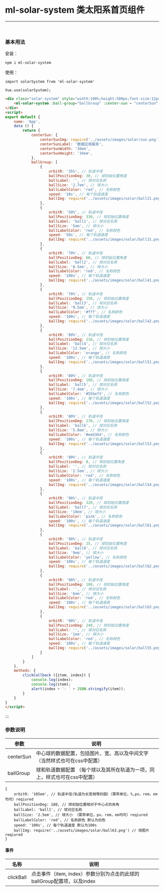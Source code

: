 
# ml-solar-system 类太阳系首页组件
----
<br/>

### 基本用法
安装：
```
npm i ml-solar-system
```
使用：
```
import solarSystem from 'ml-solar-system'

Vue.use(solarSystem);

```

``` html
<div class="solar-system" style="width:100%;height:500px;font-size:12px;">
    <ml-solar-system :ball-group="ballGroup" :center-sun = "centerSun" @clickBall="clickCallback"></ml-solar-system>
</div>
<script>
export default {
    name: 'App',
    data () {
        return {
            centerSun: {
                centerSunImg: require('../assets/images/solar/sun.png'),
                centerSunLabel: '数据应用服务',
                centerSunWidth: '30em',
                centerSunHeight: '34em',
            },
            ballGroup: [
                {
                    orbitR: '35%', // 轨道半径
                    ballPositionDeg: 30, // 球初始位置角度
                    ballLabel: '', // 球对应名称
                    ballSize: '2.7em', // 球大小
                    ballLabelColor: 'red', // 名称颜色
                    speed: '10s', // 每个轨道速度
                    ballImg: require('../assets/images/solar/ball21.png') // 球图片
                },
                {
                    orbitR: '50%', // 轨道半径
                    ballPositionDeg: 330, // 球初始位置角度
                    ballLabel: 'ball1', // 球对应名称
                    ballSize: '5em', // 球大小
                    ballLabelColor: 'red', // 名称颜色
                    speed: '50s', // 每个轨道速度
                    ballImg: require('../assets/images/solar/ball31.png') // 球图片
                },
                {
                    orbitR: '70%', // 轨道半径
                    ballPositionDeg: 60, // 球初始位置角度
                    ballLabel: 'ball2', // 球对应名称
                    ballSize: '8.5em', // 球大小
                    ballLabelColor: 'red', // 名称颜色
                    speed: '100s', // 每个轨道速度
                    ballImg: require('../assets/images/solar/ball41.png') // 球图片
                },
                {
                    orbitR: '70%', // 轨道半径
                    ballPositionDeg: 150, // 球初始位置角度
                    ballLabel: 'ball3', // 球对应名称
                    ballSize: '9.5em', // 球大小
                    ballLabelColor: '#fff', // 名称颜色
                    speed: '100s', // 每个轨道速度
                    ballImg: require('../assets/images/solar/ball42.png') // 球图片
                },
                {
                    orbitR: '80%', // 轨道半径
                    ballPositionDeg: 210, // 球初始位置角度
                    ballLabel: 'ball4', // 球对应名称
                    ballSize: '12.5em', // 球大小
                    ballLabelColor: 'orange', // 名称颜色
                    speed: '100s', // 每个轨道速度
                    ballImg: require('../assets/images/solar/ball51.png') // 球图片
                },
                {
                    orbitR: '80%', // 轨道半径
                    ballPositionDeg: 100, // 球初始位置角度
                    ballLabel: 'ball5', // 球对应名称
                    ballSize: '7.4em', // 球大小
                    ballLabelColor: '#55bef3', // 名称颜色
                    speed: '100s', // 每个轨道速度
                    ballImg: require('../assets/images/solar/ball52.png') // 球图片
                },
                {
                    orbitR: '80%', // 轨道半径
                    ballPositionDeg: 270, // 球初始位置角度
                    ballLabel: 'ball6', // 球对应名称
                    ballSize: '5.8em', // 球大小
                    ballLabelColor: '#eeb364', // 名称颜色
                    speed: '100s', // 每个轨道速度
                    ballImg: require('../assets/images/solar/ball53.png') // 球图片
                },
                {
                    orbitR: '80%', // 轨道半径
                    ballPositionDeg: 0, // 球初始位置角度
                    ballLabel: '', // 球对应名称
                    ballSize: '2.5em', // 球大小
                    ballLabelColor: 'red', // 名称颜色
                    speed: '100s', // 每个轨道速度
                    ballImg: require('../assets/images/solar/ball54.png') // 球图片
                },
                {
                    orbitR: '98%', // 轨道半径
                    ballPositionDeg: 320, // 球初始位置角度
                    ballLabel: 'ball7', // 球对应名称
                    ballSize: '10em', // 球大小
                    ballLabelColor: 'pink', // 名称颜色
                    speed: '100s', // 每个轨道速度
                    ballImg: require('../assets/images/solar/ball61.png') // 球图片
                },
                {
                    orbitR: '98%', // 轨道半径
                    ballPositionDeg: 25, // 球初始位置角度
                    ballLabel: 'ball8', // 球对应名称
                    ballSize: '9em', // 球大小
                    ballLabelColor: 'yellow', // 名称颜色
                    speed: '100s', // 每个轨道速度
                    ballImg: require('../assets/images/solar/ball62.png') // 球图片
                },
                {
                    orbitR: '98%', // 轨道半径
                    ballPositionDeg: 180, // 球初始位置角度
                    ballLabel: '', // 球对应名称
                    ballSize: '6em', // 球大小
                    ballLabelColor: 'red', // 名称颜色
                    speed: '100s', // 每个轨道速度
                    ballImg: require('../assets/images/solar/ball63.png') // 球图片
                },
                {
                    orbitR: '98%', // 轨道半径
                    ballPositionDeg: 240, // 球初始位置角度
                    ballLabel: '', // 球对应名称
                    ballSize: '1em', // 球大小
                    ballLabelColor: 'red', // 名称颜色
                    speed: '100s', // 每个轨道速度
                    ballImg: require('../assets/images/solar/ball55.png') // 球图片
                }
            ]
        }
    },
    methods: {
        clickCallback ({item, index}) {
            console.log(index);
            console.log(item);
            alert(index + ': ' + JSON.stringify(item));
        }
    }
}
</script>


```
:::

### 参数说明


| 参数                            | 说明                                                        |
|-------------------------------  |-------------------------------------------------------------|
| centerSun                       | 中心球的数据配置，包括图片、宽、高以及中间文字（当然样式也可在css中配置）|
| ballGroup                       |  球和轨道数据配置 （每个球以及其所在轨道为一项，同上，样式也可在css中配置）|
    {
        orbitR: '105em', // 轨道半径(轨道为长宽相等的圆）（需带单位，%,px，rem，em均可）reqiured
        ballPositionDeg: 180, // 球初始位置相对于中心点的夹角 
        ballLabel: 'ball1', // 球对应名称
        ballSize: '2.5em', // 球大小 （需带单位，px，rem，em均可）reqiured
        ballLabelColor: 'red', // 名称颜色 默认为白色
        speed: '100s', // 每个轨道速度 默认为100s
        ballImg: require('../assets/images/solar/ball63.png') // 球图片 reqiured
    }

#### 事件 
| 名称                            | 说明                                                        |
|-------------------------------  |-------------------------------------------------------------|
| clickBall                 | 点击事件（item, index）参数分别为点击的此球的ballGroup配置项，以及index


